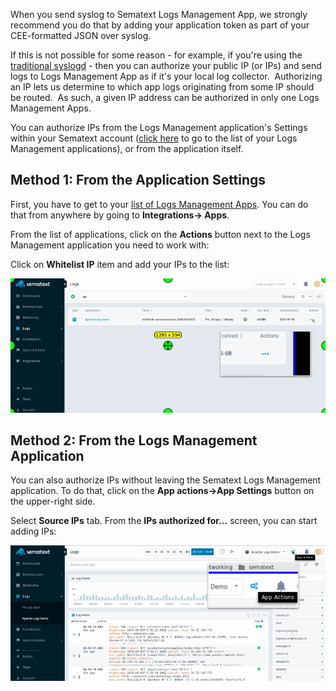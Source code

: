 When you send syslog to Sematext Logs Management App, we strongly recommend you do that by
adding your application token as part of your CEE-formatted JSON over
syslog.

If this is not possible for some reason - for example, if you're using
the [traditional syslogd](syslogd) - then you can authorize
your public IP (or IPs) and send logs to Logs Management App as if it's your local
log collector.  Authorizing an IP lets us determine to which app
logs originating from some IP should be routed.  As such, a given IP
address can be authorized in only one Logs Management Apps. 

You can authorize IPs from the Logs Management application's Settings within
your Sematext account ([click here](https://apps.sematext.com/ui/logs) to go to the list of
your Logs Management applications), or from the application itself.

## Method 1: From the Application Settings

First, you have to get to your [list of Logs Management Apps](https://apps.sematext.com/ui/logs). You can do
that from anywhere by going to **Integrations-\> Apps**.

From the list of applications, click on the **Actions** button next to
the Logs Management application you need to work with:

Click on **Whitelist IP** item and add your IPs to the list:

<img src="/docs/images/logs/syslog-ip-authorize-method-1.gif" alt="whitelist syslog IP">

## Method 2: From the Logs Management Application

You can also authorize IPs without leaving the Sematext Logs Management application. To
do that, click on the **App actions→App Settings** button on the
upper-right side.

Select **Source IPs** tab. From the **IPs authorized for...** screen,
you can start adding IPs:

<img src="/docs/images/logs/syslog-ip-authorize-method-2.gif" alt="syslog IP Authorize">
